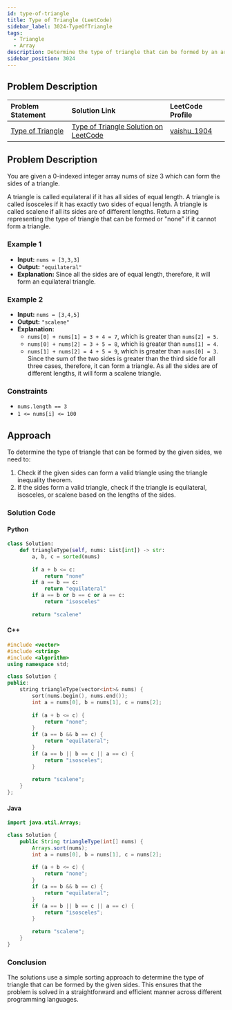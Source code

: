 ```yaml
---
id: type-of-triangle
title: Type of Triangle (LeetCode)
sidebar_label: 3024-TypeOfTriangle
tags:
  - Triangle
  - Array
description: Determine the type of triangle that can be formed by an array of integers representing the sides of the triangle.
sidebar_position: 3024
---
```


## Problem Description

| Problem Statement | Solution Link | LeetCode Profile |
| :---------------- | :------------ | :--------------- |
| [Type of Triangle](https://leetcode.com/problems/type-of-triangle/) | [Type of Triangle Solution on LeetCode](https://leetcode.com/problems/type-of-triangle/solutions/) | [vaishu_1904](https://leetcode.com/u/vaishu_1904/) |

## Problem Description

You are given a 0-indexed integer array nums of size 3 which can form the sides of a triangle.

A triangle is called equilateral if it has all sides of equal length.
A triangle is called isosceles if it has exactly two sides of equal length.
A triangle is called scalene if all its sides are of different lengths.
Return a string representing the type of triangle that can be formed or "none" if it cannot form a triangle.

### Example 1

- **Input:** `nums = [3,3,3]`
- **Output:** `"equilateral"`
- **Explanation:** Since all the sides are of equal length, therefore, it will form an equilateral triangle.

### Example 2

- **Input:** `nums = [3,4,5]`
- **Output:** `"scalene"`
- **Explanation:** 
  - `nums[0] + nums[1] = 3 + 4 = 7`, which is greater than `nums[2] = 5`.
  - `nums[0] + nums[2] = 3 + 5 = 8`, which is greater than `nums[1] = 4`.
  - `nums[1] + nums[2] = 4 + 5 = 9`, which is greater than `nums[0] = 3`. 
  Since the sum of the two sides is greater than the third side for all three cases, therefore, it can form a triangle.
  As all the sides are of different lengths, it will form a scalene triangle.

### Constraints

- `nums.length == 3`
- `1 <= nums[i] <= 100`

## Approach

To determine the type of triangle that can be formed by the given sides, we need to:

1. Check if the given sides can form a valid triangle using the triangle inequality theorem.
2. If the sides form a valid triangle, check if the triangle is equilateral, isosceles, or scalene based on the lengths of the sides.

### Solution Code

#### Python

```python
class Solution:
    def triangleType(self, nums: List[int]) -> str:
        a, b, c = sorted(nums)
        
        if a + b <= c:
            return "none"
        if a == b == c:
            return "equilateral"
        if a == b or b == c or a == c:
            return "isosceles"
        
        return "scalene"
```

#### C++
```c++
#include <vector>
#include <string>
#include <algorithm>
using namespace std;

class Solution {
public:
    string triangleType(vector<int>& nums) {
        sort(nums.begin(), nums.end());
        int a = nums[0], b = nums[1], c = nums[2];
        
        if (a + b <= c) {
            return "none";
        }
        if (a == b && b == c) {
            return "equilateral";
        }
        if (a == b || b == c || a == c) {
            return "isosceles";
        }
        
        return "scalene";
    }
};

```

#### Java
```java
import java.util.Arrays;

class Solution {
    public String triangleType(int[] nums) {
        Arrays.sort(nums);
        int a = nums[0], b = nums[1], c = nums[2];
        
        if (a + b <= c) {
            return "none";
        }
        if (a == b && b == c) {
            return "equilateral";
        }
        if (a == b || b == c || a == c) {
            return "isosceles";
        }
        
        return "scalene";
    }
}

```

### Conclusion
The solutions use a simple sorting approach to determine the type of triangle that can be formed by 
the given sides. This ensures that the problem is solved in a straightforward and efficient manner 
across different programming languages.